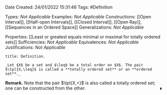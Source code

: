 <div class="topSpace"></div>

Date Created: 24/01/2022 15:31:46
Tags: #Definition

Types: _Not Applicable_
Examples: _Not Applicable_ 
Constructions: [[Open Interval]], [[Half-open Intervals]], [[Closed Interval]], [[Open Ray]], [[Sequences in an Ordered Space]]
Generalizations: _Not Applicable_

Properties: [[Least or greatest equals minimal or maximal for totally ordered sets]]
Sufficiencies: _Not Applicable_
Equivalences: _Not Applicable_
Justifications: _Not Applicable_

``` ad-Definition
title: Definition.

_Let $X$ be a set and $\leq$ be a total order on $X$. The pair $\tpl{X,\leq}$ is called a **totally ordered set** or an **ordered set**._

```

**Remark.** Note that the pair $\tpl{X,<}$ is also called a totally ordered set; one can be constructed from the other.<span style="float:right;">$\blacklozenge$</span>
